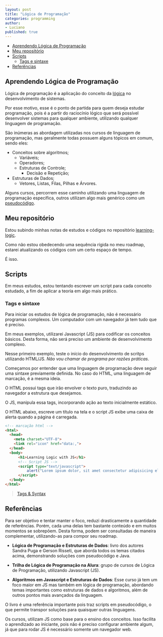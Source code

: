 ```yaml
---
layout: post
title: "Lógica de Programação"
categories: programming
author:
- Luciano
published: true
---
```


- [Aprendendo Lógica de Programação](#aprendendo-lógica-de-programação)
- [Meu repositório](#meu-repositório)
- [Scripts](#scripts)
  - [Tags e sintaxe](#tags-e-sintaxe)
- [Referências](#referências)

## Aprendendo Lógica de Programação

Lógica de programação é a aplicação do conceito da 
[lógica](https://en.wikipedia.org/wiki/Logic) no desenvolvimento de sistemas.

Por esse motivo, esse é o ponto de partida para quem deseja estudar programação,
pois é a partir do raciocínio lógico que será possível desenvolver sistemas para 
qualquer ambiente, utilizando qualquer linguagem de programação.

São inúmeras as abordagem utilizadas nos cursos de linguagem de programação, mas
geralmente todas possuem alguns tópicos em comum, sendo eles:

- Conceitos sobre algoritmos;
  - Variáveis;
  - Operadores;
  - Estruturas de Controle;
    - Decisão e Repetição;
- Estruturas de Dados;
  - Vetores, Listas, Filas, Pilhas e Árvores.

Alguns cursos, percorrem esse caminho utilizando uma linguagem de programação
específica, outros utilizam algo mais genérico como um 
[pseudocódigo](https://pt.wikipedia.org/wiki/Pseudoc%C3%B3digo).

## Meu repositório

Estou subindo minhas notas de estudos e códigos no repositório 
[learning-logic](https://github.com/learnermap/learning-logic).

Como não estou obedecendo uma sequência rígida no meu roadmap, estarei 
atualizando os códigos com um certo espaço de tempo.

É isso.

## Scripts

Em meus estudos, estou tentando escrever um script para cada conceito estudado, a fim de aplicar a teoria em algo mais prático.

### Tags e sintaxe

Para iniciar os estudos de lógica de programação, não é necessário programas complexos. Um computador com um navegador já tem tudo que é preciso.

Em meus exemplos, utilizarei Javascript (JS) para codificar os conceitos básicos. Desta forma, não será preciso um ambiente de desenvolvimento complexo.

Nesse primeiro exemplo, teste o início do desenvolvimento de scritps utilizando HTML/JS. _Não vou chamar de programa por razões práticas_.

Começamos por entender que uma linguagem de programação deve seguir uma sintaxe previamente definida. No caso do HTML, uma linguagem de marcação, é a mesma ideia. 

O HTML possui tags que irão envolver o texto puro, traduzindo ao navegador a estrutura que desejamos. 

O JS, manipula essa tags, incorporando ação ao texto inicialmente estático.

O HTML abaixo, escreve um título na tela e o script JS exibe uma caixa de alerta quando a página é carregada.

```html
<!-- marcação html -->
<html>
  <head>
    <meta charset="UTF-8">
    <link rel="icon" href="data:,">
  </head>
  <body>
      <h1>Learning Logic with JS</h1>
      <!-- Script JS -->    
      <script type="text/javascript">
          alert("Lorem ipsum dolor, sit amet consectetur adipisicing elit.");
      </script>
  </body>
</html>
```

> [Tags & Syntax](https://learnermap.github.io/learning-logic/logic-01/codes/01_tags_syntax.html)

## Referências

Para ser objetivo e tentar manter o foco, reduzi drasticamente a quantidade de 
referências. Porém, cada uma delas tem bastante conteúdo e em muitos momentos se
sobrepõem. 
Desta forma, podem ser consultadas de maneira complementar, utilizando-as para
compor seu roadmap.

- **Lógica de Programação e Estruturas de Dados**: livro dos autores Sandra Puga
e Gerson Risseti, que aborda todos os temas citados acima, demonstrando soluções
com pseudocódigo e Java.

- **Trilha de Lógica de Programação na Alura**: grupo de cursos de Lógica de 
Programação, utilizando Javascript (JS).

- **Algoritmos em Javascript e Estruturas de Dados**: Esse curso já tem um foco 
maior em JS mas também em lógica de programação, abordando temas importantes 
como estruturas de dados e algoritmos, além de outros pontos mais avançados da 
linguagem.

O livro é uma referência importante pois traz scripts em pseudocódigo, o que 
permite transpor soluções para quaisquer outras linguagens. 

Os cursos, utilizam JS como base para o ensino dos conceitos. Isso facilita o 
aprendizado ao iniciante, pois não é preciso configurar ambiente algum, já que 
para rodar JS é necessário somente um navegador web.